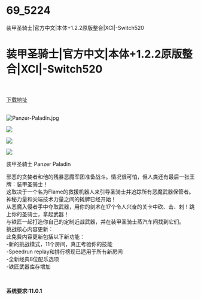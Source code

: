 # 69_5224
装甲圣骑士|官方中文|本体+1.2.2原版整合|XCI|-Switch520
# 装甲圣骑士|官方中文|本体+1.2.2原版整合|XCI|-Switch520
 <br/></br>
[下载地址](https://www.switch520.cc/article/5224 "下载地址")
<br/></br>

<p><img title="Panzer-Paladin.jpg" src="https://www.switch520.cc/muke_img/2022_06_30_d33bf4568093d.jpg" alt="Panzer-Paladin.jpg"></p>
<p><img src="https://www.switch520.cc/muke_img/upload_art_editor_20201125-1_7fa80c1f5872d2ae5ca36a425ff044c3.jpg"></p>
<p><img src="https://www.switch520.cc/muke_img/upload_art_editor_20201125-1_ec0df98d999fc364e28da098de22388c.jpg"></p>
<p><img src="https://www.switch520.cc/muke_img/upload_art_editor_20201125-1_c1fdec4ce093fcd9dc54572e0c9ad7d1.jpg"></p>
<p>装甲圣骑士 Panzer Paladin</p>
<p>邪恶的贪婪者和他的残暴恶魔军团准备战斗。情况很可怕，但人类还有最后一张王牌：装甲圣骑士！<br>
这取决于一个名为Flame的救援机器人来引导圣骑士并追踪所有恶魔武器保管者。神秘力量和尖端技术力量之间的摊牌已经开始！<br>
从恶魔入侵者手中夺取武器，用你的剑术在17个令人兴奋的关卡中砍、击、刺！跳上你的圣骑士，拿起武器！<br>
与铁匠一起打造你自己的定制近战武器，并在装甲圣骑士蒸汽车间找到它们。<br>
挑战核心内容更新：<br>
此免费内容更新包括以下新功能：<br>
-新的挑战模式，11个房间，真正考验你的技能<br>
-Speedrun replay和排行榜现已适用于所有新房间<br>
-全新经典8位配乐选项<br>
-铁匠武器库存增加</p>
<p>&nbsp;</p>
<p><strong>系统要求:11.0.1</strong></p>



